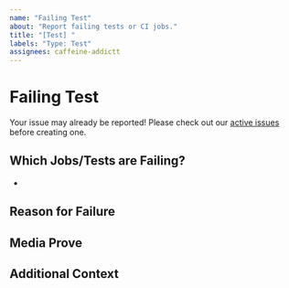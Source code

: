 ```yaml
---
name: "Failing Test"
about: "Report failing tests or CI jobs."
title: "[Test] "
labels: "Type: Test"
assignees: caffeine-addictt
---
```


# Failing Test

Your issue may already be reported!
Please check out our [active issues](https://github.com/python-thread/thread/issues) before creating one.

## Which Jobs/Tests are Failing?

-

## Reason for Failure

<!--
Why is/are this/these job/test(s) failing?
What are we missing to make it pass?
-->

## Media Prove

<!--
If applicable, add screenshots or code snippets to explain the issue
If not applicable, remove this field
-->

## Additional Context

<!--
Any other extra context or information
-->
